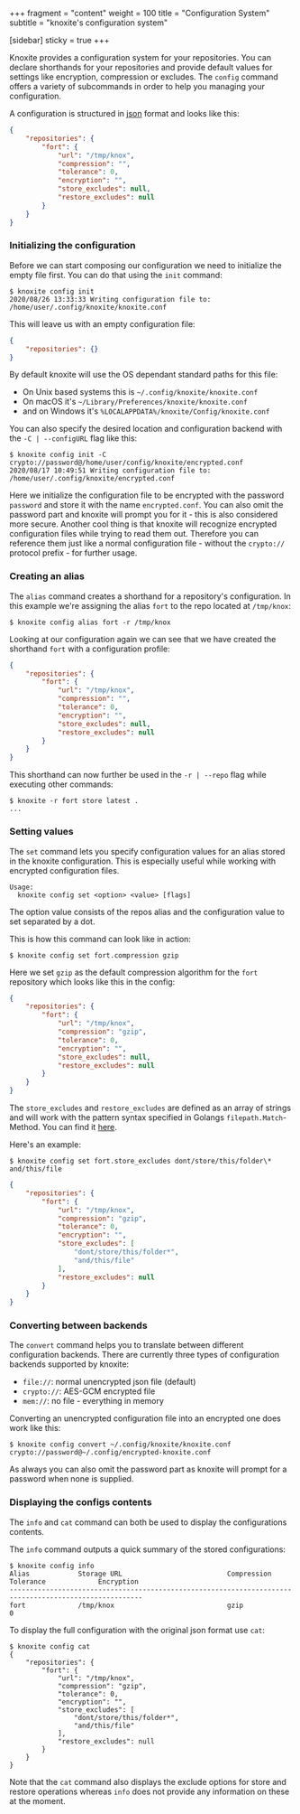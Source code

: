 +++
fragment = "content"
weight = 100
title = "Configuration System"
subtitle = "knoxite's configuration system"

[sidebar]
  sticky = true
+++

<p>

Knoxite provides a configuration system for your repositories. You can declare
shorthands for your repositories and provide default values for settings like
encryption, compression or excludes.
The `config` command offers a variety of subcommands in order to help you
managing your configuration.

A configuration is structured in [json](https://json.org) format and looks like
this:
```json
{
    "repositories": {
        "fort": {
            "url": "/tmp/knox",
            "compression": "",
            "tolerance": 0,
            "encryption": "",
            "store_excludes": null,
            "restore_excludes": null
        }
    }
}
```

### Initializing the configuration

Before we can start composing our configuration we need to initialize the empty
file first. You can do that using the `init` command:
```
$ knoxite config init
2020/08/26 13:33:33 Writing configuration file to: /home/user/.config/knoxite/knoxite.conf
```

This will leave us with an empty configuration file:
```json
{
    "repositories": {}
}
```

By default knoxite will use the OS dependant standard paths for this file:
- On Unix based systems this is `~/.config/knoxite/knoxite.conf            `
- On macOS it's                 `~/Library/Preferences/knoxite/knoxite.conf`
- and on Windows it's           `%LOCALAPPDATA%/knoxite/Config/knoxite.conf`

You can also specify the desired location and configuration backend with the `-C
| --configURL` flag like this:
```
$ knoxite config init -C crypto://password@/home/user/config/knoxite/encrypted.conf
2020/08/17 10:49:51 Writing configuration file to: /home/user/.config/knoxite/encrypted.conf
```

Here we initialize the configuration file to be encrypted with the password
`password` and store it with the name `encrypted.conf`. You can also omit the
password part and knoxite will prompt you for it - this is also considered more
secure.
Another cool thing is that knoxite will recognize encrypted configuration files
while trying to read them out. Therefore you can reference them just like a
normal configuration file - without the `crypto://` protocol prefix - for
further usage.

### Creating an alias
The `alias` command creates a shorthand for a repository's configuration. In
this example we're assigning the alias `fort` to the repo located at
`/tmp/knox`:
```
$ knoxite config alias fort -r /tmp/knox
```

Looking at our configuration again we can see that we have created the shorthand
`fort` with a configuration profile:
```json
{
    "repositories": {
        "fort": {
            "url": "/tmp/knox",
            "compression": "",
            "tolerance": 0,
            "encryption": "",
            "store_excludes": null,
            "restore_excludes": null
        }
    }
}

```

This shorthand can now further be used in the `-r | --repo` flag while executing
other commands:
```
$ knoxite -r fort store latest .
...
```

### Setting values
The `set` command lets you specify configuration values for an alias stored in
the knoxite configuration. This is especially useful while working with
encrypted configuration files.

```
Usage:
  knoxite config set <option> <value> [flags]
```

The option value consists of the repos alias and the configuration value to set
separated by a dot.

This is how this command can look like in action:
```
$ knoxite config set fort.compression gzip
```
Here we set `gzip` as the default compression algorithm for the `fort`
repository which looks like this in the config:

```json
{
    "repositories": {
        "fort": {
            "url": "/tmp/knox",
            "compression": "gzip",
            "tolerance": 0,
            "encryption": "",
            "store_excludes": null,
            "restore_excludes": null
        }
    }
}
```

The `store_excludes` and `restore_excludes` are defined as an array of strings
and will work with the pattern syntax specified in Golangs
`filepath.Match`-Method. You can find it [here](https://golang.org/pkg/path/filepath/#Match).

Here's an example:
```
$ knoxite config set fort.store_excludes dont/store/this/folder\* and/this/file
```

```json
{
    "repositories": {
        "fort": {
            "url": "/tmp/knox",
            "compression": "gzip",
            "tolerance": 0,
            "encryption": "",
            "store_excludes": [
                "dont/store/this/folder*",
                "and/this/file"
            ],
            "restore_excludes": null
        }
    }
}
```

### Converting between backends
The `convert` command helps you to translate between different configuration
backends. There are currently three types of configuration backends supported
by knoxite:
- `file://`:   normal unencrypted json file (default)
- `crypto://`: AES-GCM encrypted file
- `mem://`:    no file - everything in memory

Converting an unencrypted configuration file into an encrypted one does work
like this:
```
$ knoxite config convert ~/.config/knoxite/knoxite.conf crypto://password@~/.config/encrypted-knoxite.conf
```
As always you can also omit the password part as knoxite will prompt for a
password when none is supplied.


### Displaying the configs contents
The `info` and `cat` command can both be used to display the configurations
contents.

The `info` command outputs a quick summary of the stored configurations:
```
$ knoxite config info
Alias            Storage URL                          Compression      Tolerance             Encryption
-------------------------------------------------------------------------------------------------------
fort             /tmp/knox                            gzip             0
```

To display the full configuration with the original json format use `cat`:
```
$ knoxite config cat
{
    "repositories": {
        "fort": {
            "url": "/tmp/knox",
            "compression": "gzip",
            "tolerance": 0,
            "encryption": "",
            "store_excludes": [
                "dont/store/this/folder*",
                "and/this/file"
            ],
            "restore_excludes": null
        }
    }
}
```

Note that the `cat` command also displays the exclude options for store and
restore operations whereas `info` does not provide any information on these at
the moment.

</p>

